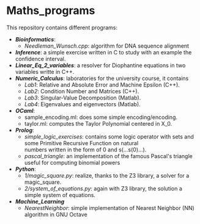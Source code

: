 # Maths_programs

This repository contains different programs:
  + ***Bioinformatics***:
    - *Needleman_Wunsch.cpp*: algorithm for DNA sequence alignment
  + ***Inference***: a simple exercise written in C to study with an example the confidence interval.
  + ***Linear_Eq_2_variables***: a resolver for Diophantine equations in two variables writte in C++.
  + ***Numeric_Calculus***: laboratories for the university course, it contains
    - *Lab1*: Relative and Absolute Error and Machine Epsilon (C++).
    - *Lab2*: Condition Number and Matrices (C++).
    - *Lab3*: Singular-Value Decomposition (Matlab).
    - *Lab4*: Eigenvalues and eigenvectors (Matlab).
  + ***OCaml***:
    - sample_encoding.ml: does some simple encoding/encoding.
    - taylor.ml: computes the Taylor Polynomial centered in X_0.
  + ***Prolog***:
    - *simple_logic_exercises*: contains some logic operator with sets and some Primitive Recursive Function on natural       
      numbers written in the form of 0 and s(...s(0)...).
    - *pascal_triangle*: an implementation of the famous Pascal's triangle useful for computing binomial powers
  + ***Python***:
    - *1/magic_square.py*: realize, thanks to the Z3 library, a solver for a magic_square.
    - *2/system_of_equations.py*: again with Z3 library, the solution a simple system of equations.
  + ***Machine_Learning***
    - *NearestNeighbor*: simple implementation of Nearest Neighbor (NN) algorithm in GNU Octave
